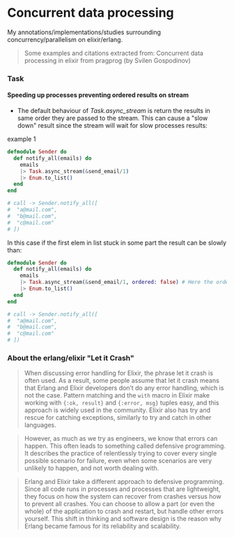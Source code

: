 Concurrent data processing
===

My annotations/implementations/studies surrounding concurrency/parallelism on elixir/erlang.

> Some examples and citations extracted from: Concurrent data processing in elixir from pragprog (by Svilen Gospodinov)

### Task

#### Speeding up processes preventing ordered results on stream
- The default behaviour of *Task.async_stream* is return the results in same order they are passed to the stream. This can cause a "slow down" result since the stream will wait for slow processes results:

example 1
```elixir
defmodule Sender do
  def notify_all(emails) do
    emails
    |> Task.async_stream(&send_email/1)
    |> Enum.to_list()
  end
end

# call -> Sender.notify_all([
#  "a@mail.com",
#  "b@mail.com",
#  "c@mail.com"
# ])
```

In this case if the first elem in list stuck in some part the result can be slowly than:

```elixir
defmodule Sender do
  def notify_all(emails) do
    emails
    |> Task.async_stream(&send_email/1, ordered: false) # Here the ordered key prevents the stream slow down, ignoring the "wait" processes in order
    |> Enum.to_list()
  end
end

# call -> Sender.notify_all([
#  "a@mail.com",
#  "b@mail.com",
#  "c@mail.com"
# ])
```

### About the erlang/elixir "Let it Crash"

> When discussing error handling for Elixir, the phrase let it crash is often used.
As a result, some people assume that let it crash means that Erlang and Elixir
developers don’t do any error handling, which is not the case. Pattern
matching and the `with` macro in Elixir make working with `{:ok, result}` and `{:error,
msg}` tuples easy, and this approach is widely used in the community. Elixir
also has try and rescue for catching exceptions, similarly to try and catch in
other languages.

> However, as much as we try as engineers, we know that errors can happen.
This often leads to something called defensive programming. It describes the
practice of relentlessly trying to cover every single possible scenario for failure,
even when some scenarios are very unlikely to happen, and not worth dealing
with.

> Erlang and Elixir take a different approach to defensive programming. Since
all code runs in processes and processes that are lightweight, they focus on
how the system can recover from crashes versus how to prevent all crashes.
You can choose to allow a part (or even the whole) of the application to crash
and restart, but handle other errors yourself. This shift in thinking and software
design is the reason why Erlang became famous for its reliability and
scalability.

